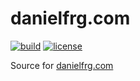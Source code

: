 # danielfrg.com

[![build](https://github.com/danielfrg/danielfrg.com/workflows/deploy/badge.svg)](https://github.com/danielfrg/danielfrg.com/actions/workflows/deploy.yml)
[![license](https://img.shields.io/:license-Apache%202-blue.svg)](https://github.com/danielfrg/danielfrg.com/blob/master/LICENSE.txt)

Source for [danielfrg.com](https://danielfrg.com)
